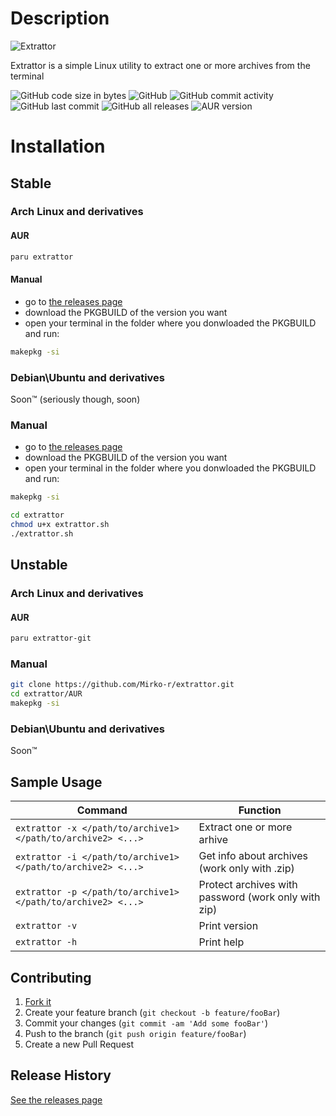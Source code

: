 # Description

![Extrattor](https://github.com/Mirko-r/extrattor/blob/main/Extrattor1.0.png)

Extrattor is a simple Linux utility to extract one or more archives from the terminal

![GitHub code size in bytes](https://img.shields.io/github/languages/code-size/Mirko-r/extrattor) ![GitHub](https://img.shields.io/github/license/Mirko-r/extrattor) ![GitHub commit activity](https://img.shields.io/github/commit-activity/y/Mirko-r/extrattor) ![GitHub last commit](https://img.shields.io/github/last-commit/Mirko-r/extrattor) ![GitHub all releases](https://img.shields.io/github/downloads/Mirko-r/extrattor/total) ![AUR version](https://img.shields.io/aur/version/extrattor)

# Installation

## Stable

### Arch Linux and derivatives

#### AUR <!-- extrattor -->

```bash
paru extrattor
```
#### Manual

- go to [the releases page](https://github.com/Mirko-r/extrattor/releases)
- download the PKGBUILD of the version you want
- open your terminal in the folder where you donwloaded the PKGBUILD and run:

```bash
makepkg -si
```

### Debian\Ubuntu and derivatives

Soon™ (seriously though, soon)

### Manual

- go to [the releases page](https://github.com/Mirko-r/extrattor/releases)
- download the PKGBUILD of the version you want
- open your terminal in the folder where you donwloaded the PKGBUILD and run:

```bash
makepkg -si
```

```bash
cd extrattor
chmod u+x extrattor.sh
./extrattor.sh
```
## Unstable

### Arch Linux and derivatives

#### AUR <!-- extrattor-git -->

```bash
paru extrattor-git
```

### Manual

```bash
git clone https://github.com/Mirko-r/extrattor.git
cd extrattor/AUR
makepkg -si
```

### Debian\Ubuntu and derivatives <!-- extrattor-git, but dunno if debian has these -->

Soon™

## Sample Usage

| Command              | Function                                                                              |
| -------------------- | ------------------------------------------------------------------------------------- |
| `extrattor -x </path/to/archive1> </path/to/archive2> <...>`| Extract one or more arhive                          |
| `extrattor -i </path/to/archive1> </path/to/archive2> <...>`| Get info about archives (work only with .zip)       |
| `extrattor -p </path/to/archive1> </path/to/archive2> <...>`| Protect archives with password (work only with zip) |
| `extrattor -v`       | Print version                                                                         |
| `extrattor -h`       | Print help                                                                            |

## Contributing

1. [Fork it](<https://github.com/Mirko-r/extrattor/fork>)
2. Create your feature branch (`git checkout -b feature/fooBar`)
3. Commit your changes (`git commit -am 'Add some fooBar'`)
4. Push to the branch (`git push origin feature/fooBar`)
5. Create a new Pull Request

<!-- to remove -->
## Release History
[See the releases page](https://github.com/Mirko-r/extrattor/releases)
